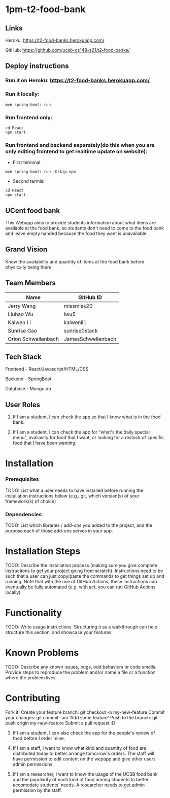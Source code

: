 # 1pm-t2-food-bank

## Links
Heroku: https://t2-food-banks.herokuapp.com/

GitHub: https://github.com/ucsb-cs148-s21/t2-food-banks/

## Deploy instructions
### Run it on Heroku: https://t2-food-banks.herokuapp.com/

### Run it locally: 
```
mvn spring-boot: run
```

### Run frontend only: 
```
cd React
npm start
```

### Run frontend and backend separately(do this when you are only editing frontend to get realtime update on website):

- First terminal:
```
mvn spring-boot: run -Dskip.npm
```
- Second termial:
```
cd React
npm start
```

## UCent food bank
This Webapp aims to provide students information about what items are available at the food bank, so students don't need to come to the food bank and leave empty handed because the food they want is unavailable.

## Grand Vision
Know the availability and quantity of items at the food bank before physically being there

## Team Members
| Name              | GitHub ID   |
|-------------------|-------------|
| Jerry Wang      | missmiss20    | 
| Liuhao Wu  | lwu5        | 
| Kaiwen Li | kaiwenli1   | 
| Sunrise Gao | sunrise0stack    | 
| Orion Schwellenbach | JamesSchwellenbach   |

## Tech Stack

Frontend - React/Javascript/HTML/CSS

Backend - SpringBoot

Database - Mongo.db

## User Roles

1. If I am a student, I can check the app so that I know what is in the food bank.

2. If I am a student, I can check the app for “what's the daily special menu", avaliavity for food that I want, or looking for a restock of specific food that I have been wanting.




# Installation
### Prerequisites
TODO: List what a user needs to have installed before running the installation instructions below (e.g., git, which version(s) of your framework(s) of choice)

### Dependencies
TODO: List which libraries / add-ons you added to the project, and the purpose each of those add-ons serves in your app.

# Installation Steps
TODO: Describe the installation process (making sure you give complete instructions to get your project going from scratch). Instructions need to be such that a user can just copy/paste the commands to get things set up and running. Note that with the use of GitHub Actions, these instructions can eventually be fully automated (e.g. with act, you can run GitHub Actions locally).

# Functionality
TODO: Write usage instructions. Structuring it as a walkthrough can help structure this section, and showcase your features.

# Known Problems
TODO: Describe any known issues, bugs, odd behaviors or code smells. Provide steps to reproduce the problem and/or name a file or a function where the problem lives.

# Contributing
Fork it!
Create your feature branch: git checkout -b my-new-feature
Commit your changes: git commit -am 'Add some feature'
Push to the branch: git push origin my-new-feature
Submit a pull request :D

3. If I am a student, I can also check the app for the people's review of food before I order mine.

4. If I am a staff, I want to know what kind and quantity of food are distributed today to better arrange tomorrow's orders. The staff will have permission to edit content on the wepapp and give other users admin permissions.

5. If I am a researcher, I want to know the usage of the UCSB food bank and the popularity of each kind of food among students to better accomodate students' needs.
A researcher needs to get admin permission by the staff.
